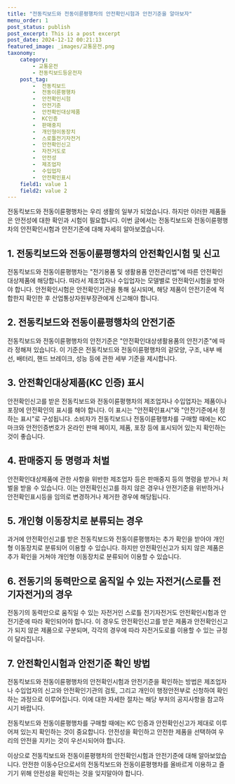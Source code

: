 ```yaml
---
title: "전동킥보드와 전동이륜평행차의 안전확인시험과 안전기준을 알아보자"
menu_order: 1
post_status: publish
post_excerpt: This is a post excerpt
post_date: 2024-12-12 00:21:13
featured_image: _images/교통운전.png
taxonomy:
    category:
        - 교통운전
        - 전동킥보드등운전자
    post_tag:
        -  전동킥보드
        -  전동이륜평행차
        -  안전확인시험
        -  안전기준
        -  안전확인대상제품
        -  KC인증
        -  판매중지
        -  개인형이동장치
        -  스로틀전기자전거
        -  안전확인신고
        -  자전거도로
        -  안전성
        -  제조업자
        -  수입업자
        -  안전확인표시
    field1: value 1
    field2: value 2
---
```



전동킥보드와 전동이륜평행차는 우리 생활의 일부가 되었습니다. 하지만 이러한 제품들은 안전성에 대한 확인과 시험이 필요합니다. 이번 글에서는 전동킥보드와 전동이륜평행차의 안전확인시험과 안전기준에 대해 자세히 알아보겠습니다.

## 1. 전동킥보드와 전동이륜평행차의 안전확인시험 및 신고

전동킥보드와 전동이륜평행차는 "전기용품 및 생활용품 안전관리법"에 따른 안전확인대상제품에 해당합니다. 따라서 제조업자나 수입업자는 모델별로 안전확인시험을 받아야 합니다. 안전확인시험은 안전확인기관을 통해 실시되며, 해당 제품이 안전기준에 적합한지 확인한 후 산업통상자원부장관에게 신고해야 합니다.

## 2. 전동킥보드와 전동이륜평행차의 안전기준

전동킥보드와 전동이륜평행차의 안전기준은 "안전확인대상생활용품의 안전기준"에 따라 정해져 있습니다. 이 기준은 전동킥보드와 전동이륜평행차의 겉모양, 구조, 내부 배선, 배터리, 핸드 브레이크, 성능 등에 관한 세부 기준을 제시합니다.

## 3. 안전확인대상제품(KC 인증) 표시

안전확인신고를 받은 전동킥보드와 전동이륜평행차의 제조업자나 수입업자는 제품이나 포장에 안전확인의 표시를 해야 합니다. 이 표시는 "안전확인표시"와 "안전기준에서 정하는 표시"로 구성됩니다. 소비자가 전동킥보드나 전동이륜평행차를 구매할 때에는 KC 마크와 안전인증번호가 온라인 판매 페이지, 제품, 포장 등에 표시되어 있는지 확인하는 것이 좋습니다.

## 4. 판매중지 등 명령과 처벌

안전확인대상제품에 관한 사항을 위반한 제조업자 등은 판매중지 등의 명령을 받거나 처벌을 받을 수 있습니다. 이는 안전확인신고를 하지 않은 경우나 안전기준을 위반하거나 안전확인표시등을 임의로 변경하거나 제거한 경우에 해당됩니다.

## 5. 개인형 이동장치로 분류되는 경우

과거에 안전확인신고를 받은 전동킥보드와 전동이륜평행차는 추가 확인을 받아야 개인형 이동장치로 분류되어 이용할 수 있습니다. 하지만 안전확인신고가 되지 않은 제품은 추가 확인을 거쳐야 개인형 이동장치로 분류되어 이용할 수 있습니다.

## 6. 전동기의 동력만으로 움직일 수 있는 자전거(스로틀 전기자전거)의 경우

전동기의 동력만으로 움직일 수 있는 자전거인 스로틀 전기자전거도 안전확인시험과 안전기준에 따라 확인되어야 합니다. 이 경우도 안전확인신고를 받은 제품과 안전확인신고가 되지 않은 제품으로 구분되며, 각각의 경우에 따라 자전거도로를 이용할 수 있는 규정이 달라집니다.

## 7. 안전확인시험과 안전기준 확인 방법

전동킥보드와 전동이륜평행차의 안전확인시험과 안전기준을 확인하는 방법은 제조업자나 수입업자의 신고와 안전확인기관의 검토, 그리고 개인이 행정안전부로 신청하여 확인하는 과정으로 이루어집니다. 이에 대한 자세한 절차는 해당 부처의 공지사항을 참고하시기 바랍니다.

전동킥보드와 전동이륜평행차를 구매할 때에는 KC 인증과 안전확인신고가 제대로 이루어져 있는지 확인하는 것이 중요합니다. 안전성을 확인하고 안전한 제품을 선택하여 우리의 안전을 지키는 것이 우선시되어야 합니다.

이상으로 전동킥보드와 전동이륜평행차의 안전확인시험과 안전기준에 대해 알아보았습니다. 안전한 이동수단으로서의 전동킥보드와 전동이륜평행차를 올바르게 이용하고 즐기기 위해 안전성을 확인하는 것을 잊지말아야 합니다.

